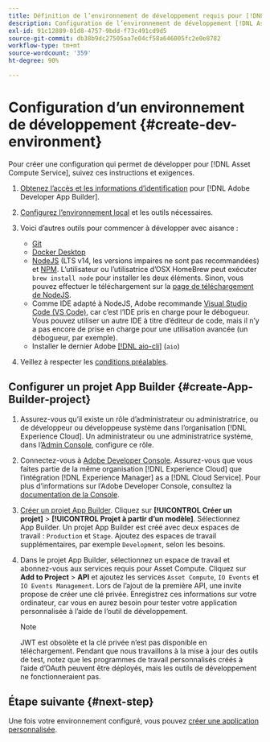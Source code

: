 ```yaml
---
title: Définition de l’environnement de développement requis pour [!DNL Asset Compute Service]
description: Configuration de l’environnement de développement [!DNL Asset Compute Service] pour commencer à créer et tester le code personnalisé.
exl-id: 91c12889-01d8-4757-9bdd-f73c491cd9d5
source-git-commit: db38b9dc27505aa7e04cf58a646005fc2e0e8782
workflow-type: tm+mt
source-wordcount: '359'
ht-degree: 90%

---
```


# Configuration d’un environnement de développement {#create-dev-environment}

Pour créer une configuration qui permet de développer pour [!DNL Asset Compute Service], suivez ces instructions et exigences.

1. [Obtenez l’accès et les informations d’identification](https://developer.adobe.com/app-builder/docs/getting_started/#acquire-access-and-credentials) pour [!DNL Adobe Developer App Builder].

1. [Configurez l’environnement local](https://developer.adobe.com/app-builder/docs/getting_started/#local-environment-set-up) et les outils nécessaires.

1. Voici d’autres outils pour commencer à développer avec aisance :

   * [Git](https://git-scm.com/)
   * [Docker Desktop](https://www.docker.com/get-started)
   * [NodeJS](https://nodejs.org) (LTS v14, les versions impaires ne sont pas recommandées) et [NPM](https://www.npmjs.com). L’utilisateur ou l’utilisatrice d’OSX HomeBrew peut exécuter `brew install node` pour installer les deux éléments. Sinon, vous pouvez effectuer le téléchargement sur la [page de téléchargement de NodeJS](https://nodejs.org/fr/).
   * Comme IDE adapté à NodeJS, Adobe recommande [Visual Studio Code (VS Code)](https://code.visualstudio.com), car c’est l’IDE pris en charge pour le débogueur. Vous pouvez utiliser un autre IDE à titre d’éditeur de code, mais il n’y a pas encore de prise en charge pour une utilisation avancée (un débogueur, par exemple).
   * Installer le dernier Adobe [[!DNL aio-cli]](https://github.com/adobe/aio-cli) (`aio`)
   <!-- - install using `npm install -g @adobe/aio-cli@7.1.0` -->

1. Veillez à respecter les [conditions préalables](/help/using/understand-extensibility.md#prerequisites-and-provisioning).

<!--
>[!NOTE]
>
>For now, use [!DNL Adobe I/O] CLI v7.1.0 of and do not use [!DNL Adobe I/O] CLI v8.
-->

## Configurer un projet App Builder {#create-App-Builder-project}

1. Assurez-vous qu’il existe un rôle d’administrateur ou administratrice, ou de développeur ou développeuse système dans l’organisation [!DNL Experience Cloud]. Un administrateur ou une administratrice système, dans l’[Admin Console](https://adminconsole.adobe.com/overview), configure ce rôle.

1. Connectez-vous à [Adobe Developer Console](https://developer.adobe.com/console/user/servicesandapis). Assurez-vous que vous faites partie de la même organisation [!DNL Experience Cloud] que l’intégration [!DNL Experience Manager] as a [!DNL Cloud Service]. Pour plus d’informations sur l’Adobe Developer Console, consultez la [documentation de la Console](https://developer.adobe.com/developer-console/docs/guides/).

1. [Créer un projet App Builder](https://developer.adobe.com/app-builder/docs/getting_started/first_app/). Cliquez sur **[!UICONTROL Créer un projet]** > **[!UICONTROL Projet à partir d’un modèle]**. Sélectionnez App Builder. Un projet App Builder est créé avec deux espaces de travail : `Production` et `Stage`. Ajoutez des espaces de travail supplémentaires, par exemple `Development`, selon les besoins.

1. Dans le projet App Builder, sélectionnez un espace de travail et abonnez-vous aux services requis pour Asset Compute. Cliquez sur **Add to Project** > **API** et ajoutez les services `Asset Compute`, `IO Events` et `IO Events Management`. Lors de l’ajout de la première API, une invite propose de créer une clé privée. Enregistrez ces informations sur votre ordinateur, car vous en aurez besoin pour tester votre application personnalisée à l’aide de l’outil de développement.

   >[!NOTE]
   >
   >JWT est obsolète et la clé privée n’est pas disponible en téléchargement. Pendant que nous travaillons à la mise à jour des outils de test, notez que les programmes de travail personnalisés créés à l’aide d’OAuth peuvent être déployés, mais les outils de développement ne fonctionneraient pas.

## Étape suivante {#next-step}

Une fois votre environnement configuré, vous pouvez [créer une application personnalisée](develop-custom-application.md).

<!-- More ideas:
 
* Any steps in the beginning that lead to gotchas later should be called out for caution? For example,
  * don't change some defaults initially
  * know risks when deviating from standard path
  * naming conventions to follow
  * Retrieve and format credentials (YAML file details)

TBD: When aio-cli v8 bugs are resolved, update the AIO CLI install command to remove v7.x reference and instruct users to use the latest version. See CQDOC-18346.

-->
